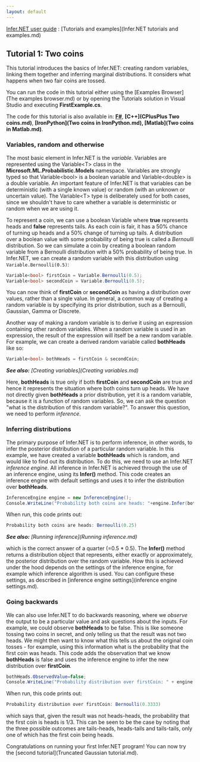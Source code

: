 ```yaml
---
layout: default
---
```

[Infer.NET user guide](index.md) : [Tutorials and examples](Infer.NET tutorials and examples.md)

## Tutorial 1: Two coins

This tutorial introduces the basics of Infer.NET: creating random variables, linking them together and inferring marginal distributions. It considers what happens when two fair coins are tossed. 

You can run the code in this tutorial either using the [Examples Browser](The examples browser.md) or by opening the Tutorials solution in Visual Studio and executing **FirstExample.cs**.

The code for this tutorial is also available in: **[F#](https://github.com/dotnet/infer/blob/master/test/TestFSharp/TwoCoins.fs)**, **[C++](CPlusPlus Two coins.md)**, **[IronPython](Two coins in IronPython.md), [Matlab](Two coins in Matlab.md)**.

### Variables, random and otherwise

The most basic element in Infer.NET is the _variable_. Variables are represented using the Variable<T\> class in the **Microsoft.ML.Probabilistic.Models** namespace. Variables are strongly typed so that Variable<bool\> is a boolean variable and Variable<double\> is a double variable. An important feature of Infer.NET is that variables can be deterministic (with a single known value) or random (with an unknown or uncertain value). The Variable<T\> type is deliberately used for both cases, since we shouldn't have to care whether a variable is deterministic or random when we are using it.

To represent a coin, we can use a boolean Variable where **true** represents heads and **false** represents tails. As each coin is fair, it has a 50% chance of turning up heads and a 50% change of turning up tails. A distribution over a boolean value with some probability of being true is called a _Bernoulli_ distribution. So we can simulate a coin by creating a boolean random variable from a Bernoulli distribution with a 50% probability of being true. In Infer.NET, we can create a random variable with this distribution using `Variable.Bernoulli(0.5)`:

```csharp
Variable<bool> firstCoin = Variable.Bernoulli(0.5);  
Variable<bool> secondCoin = Variable.Bernoulli(0.5);
```

You can now think of **firstCoin** or **secondCoin** as having a distribution over values, rather than a single value. In general, a common way of creating a random variable is by specifying its prior distribution, such as a Bernoulli, Gaussian, Gamma or Discrete.

Another way of making a random variable is to derive it using an expression containing other random variables. When a random variable is used in an expression, the result of the expression will itself be a new random variable. For example, we can create a derived random variable called **bothHeads** like so:

```csharp
Variable<bool> bothHeads = firstCoin & secondCoin;
```

_**See also:** [Creating variables](Creating variables.md)_

Here, **bothHeads** is true only if both **firstCoin** and **secondCoin** are true and hence it represents the situation where both coins turn up heads. We have not directly given **bothHeads** a prior distribution, yet it is a random variable, because it is a function of random variables. So, we can ask the question "what is the distribution of this random variable?". To answer this question, we need to perform _inference_.

### Inferring distributions

The primary purpose of Infer.NET is to perform inference, in other words, to infer the posterior distribution of a particular random variable. In this example, we have created a variable **bothHeads** which is random, and would like to find out its distribution. To do this, we need to use an Infer.NET _inference engine_. All inference in Infer.NET is achieved through the use of an inference engine, using its **Infer()** method. This code creates an inference engine with default settings and uses it to infer the distribution over **bothHeads**.

```csharp
InferenceEngine engine = new InferenceEngine();  
Console.WriteLine("Probability both coins are heads: "+engine.Infer(bothHeads));
```

When run, this code prints out:

```csharp
Probability both coins are heads: Bernoulli(0.25)
```

_**See also:** [Running inference](Running inference.md)_

which is the correct answer of a quarter (=0.5 * 0.5). The **Infer()** method returns a distribution object that represents, either exactly or approximately, the posterior distribution over the random variable. How this is achieved under the hood depends on the settings of the inference engine, for example which inference algorithm is used. You can configure these settings, as described in [inference engine settings](inference engine settings.md).

### Going backwards

We can also use Infer.NET to do backwards reasoning, where we _observe_ the output to be a particular value and ask questions about the inputs. For example, we could observe **bothHeads** to be false. This is like someone tossing two coins in secret, and only telling us that the result was not two heads. We might then want to know what this tells us about the original coin tosses - for example, using this information what is the probability that the first coin was heads. This code adds the observation that we know **bothHeads** is false and uses the inference engine to infer the new distribution over **firstCoin**.

```csharp
bothHeads.ObservedValue=false;  
Console.WriteLine("Probability distribution over firstCoin: " + engine.Infer(firstCoin));
```

When run, this code prints out:

```csharp
Probability distribution over firstCoin: Bernoulli(0.3333)
```

which says that, given the result was not heads-heads, the probability that the first coin is heads is 1/3. This can be seen to be the case by noting that the three possible outcomes are tails-heads, heads-tails and tails-tails, only one of which has the first coin being heads.

Congratulations on running your first Infer.NET program! You can now try the [second tutorial](Truncated Gaussian tutorial.md).
